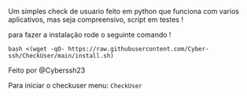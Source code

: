 Um simples check de usuario feito em python que funciona com varios aplicativos, mas seja compreensivo, script em testes ! 

para fazer a instalação rode o seguinte comando !

```
bash <(wget -qO- https://raw.githubusercontent.com/Cyber-ssh/CheckUser/main/install.sh)
```

Feito por @Cyberssh23

Para iniciar o checkuser menu: ```CheckUser```
